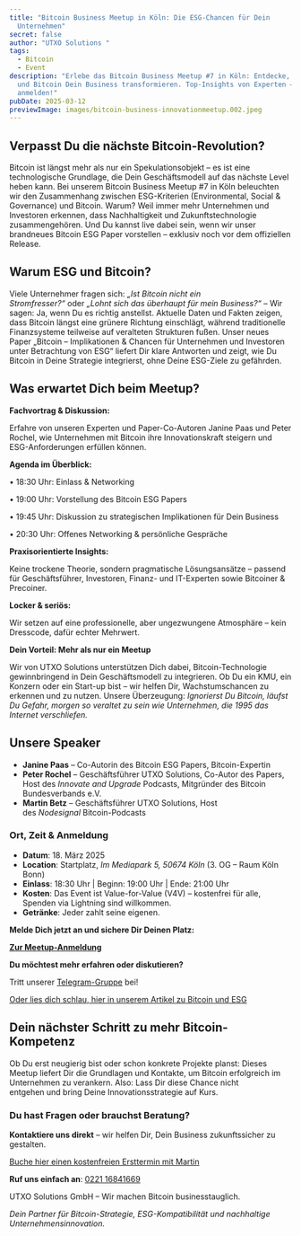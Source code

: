 ```yaml
---
title: "Bitcoin Business Meetup in Köln: Die ESG-Chancen für Dein
  Unternehmen"
secret: false
author: "UTXO Solutions "
tags:
  - Bitcoin
  - Event
description: "Erlebe das Bitcoin Business Meetup #7 in Köln: Entdecke, wie ESG
  und Bitcoin Dein Business transformieren. Top-Insights von Experten – jetzt
  anmelden!"
pubDate: 2025-03-12
previewImage: images/bitcoin-business-innovationmeetup.002.jpeg
---
```

## Verpasst Du die nächste Bitcoin-Revolution?

Bitcoin ist längst mehr als nur ein Spekulationsobjekt – es ist eine technologische Grundlage, die Dein Geschäftsmodell auf das nächste Level heben kann. Bei unserem Bitcoin Business Meetup #7 in Köln beleuchten wir den Zusammenhang zwischen ESG-Kriterien (Environmental, Social & Governance) und Bitcoin. Warum? Weil immer mehr Unternehmen und Investoren erkennen, dass Nachhaltigkeit und Zukunftstechnologie zusammengehören. Und Du kannst live dabei sein, wenn wir unser brandneues Bitcoin ESG Paper vorstellen – exklusiv noch vor dem offiziellen Release.

## Warum ESG und Bitcoin?

Viele Unternehmer fragen sich: *„Ist Bitcoin nicht ein Stromfresser?“* oder *„Lohnt sich das überhaupt für mein Business?“* – Wir sagen: Ja, wenn Du es richtig anstellst. Aktuelle Daten und Fakten zeigen, dass Bitcoin längst eine grünere Richtung einschlägt, während traditionelle Finanzsysteme teilweise auf veralteten Strukturen fußen. Unser neues Paper „Bitcoin – Implikationen & Chancen für Unternehmen und Investoren unter Betrachtung von ESG“ liefert Dir klare Antworten und zeigt, wie Du Bitcoin in Deine Strategie integrierst, ohne Deine ESG-Ziele zu gefährden.

## Was erwartet Dich beim Meetup?

**Fachvortrag & Diskussion:**

Erfahre von unseren Experten und Paper-Co-Autoren Janine Paas und Peter Rochel, wie Unternehmen mit Bitcoin ihre Innovationskraft steigern und ESG-Anforderungen erfüllen können.

**Agenda im Überblick:**

• 18:30 Uhr: Einlass & Networking

• 19:00 Uhr: Vorstellung des Bitcoin ESG Papers

• 19:45 Uhr: Diskussion zu strategischen Implikationen für Dein Business

• 20:30 Uhr: Offenes Networking & persönliche Gespräche

**Praxisorientierte Insights:**

Keine trockene Theorie, sondern pragmatische Lösungsansätze – passend für Geschäftsführer, Investoren, Finanz- und IT-Experten sowie Bitcoiner & Precoiner.

**Locker & seriös:**

Wir setzen auf eine professionelle, aber ungezwungene Atmosphäre – kein Dresscode, dafür echter Mehrwert.

**Dein Vorteil: Mehr als nur ein Meetup**

Wir von UTXO Solutions unterstützen Dich dabei, Bitcoin-Technologie gewinnbringend in Dein Geschäftsmodell zu integrieren. Ob Du ein KMU, ein Konzern oder ein Start-up bist – wir helfen Dir, Wachstumschancen zu erkennen und zu nutzen. Unsere Überzeugung: *Ignorierst Du Bitcoin, läufst Du Gefahr, morgen so veraltet zu sein wie Unternehmen, die 1995 das Internet verschliefen.*

## Unsere Speaker

* **Janine Paas** – Co-Autorin des Bitcoin ESG Papers, Bitcoin-Expertin
* **Peter Rochel** – Geschäftsführer UTXO Solutions, Co-Autor des Papers, Host des *Innovate and Upgrade* Podcasts, Mitgründer des Bitcoin Bundesverbands e.V.
* **Martin Betz** – Geschäftsführer UTXO Solutions, Host des *Nodesignal* Bitcoin-Podcasts

### Ort, Zeit & Anmeldung

* **Datum**: 18. März 2025
* **Location**: Startplatz, *Im Mediapark 5, 50674 Köln* (3. OG – Raum Köln Bonn)
* **Einlass**: 18:30 Uhr | Beginn: 19:00 Uhr | Ende: 21:00 Uhr
* **Kosten**: Das Event ist Value-for-Value (V4V) – kostenfrei für alle, Spenden via Lightning sind willkommen.
* **Getränke**: Jeder zahlt seine eigenen.

**Melde Dich jetzt an und sichere Dir Deinen Platz:**

**[Zur Meetup-Anmeldung](https://www.meetup.com/bitcoin-business-innovation/events/306398150/?utm_medium=referral&utm_campaign=share-btn_savedevents_share_modal&utm_source=link)**

**Du möchtest mehr erfahren oder diskutieren?**

Tritt unserer [Telegram-Gruppe](https://t.me/+bsPCqOwEmpwzY2E6) bei!

[Oder lies dich schlau, hier in unserem Artikel zu Bitcoin und ESG](<>) 

## **Dein nächster Schritt zu mehr Bitcoin-Kompetenz**

Ob Du erst neugierig bist oder schon konkrete Projekte planst: Dieses Meetup liefert Dir die Grundlagen und Kontakte, um Bitcoin erfolgreich im Unternehmen zu verankern. Also: Lass Dir diese Chance nicht entgehen und bring Deine Innovationsstrategie auf Kurs.

### Du hast Fragen oder brauchst Beratung?

**Kontaktiere uns direkt** – wir helfen Dir, Dein Business zukunftssicher zu gestalten.

[Buche hier einen kostenfreien Ersttermin mit Martin](https://cal.com/martinbetz)

**Ruf uns einfach an**: [0221 16841669](tel:004922116841669)

UTXO Solutions GmbH – Wir machen Bitcoin businesstauglich.

*Dein Partner für Bitcoin-Strategie, ESG-Kompatibilität und nachhaltige Unternehmensinnovation.*
